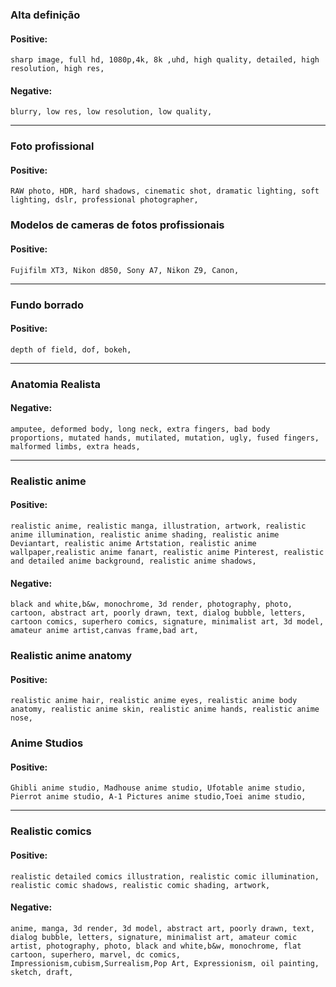  ### Alta definição
 #### Positive:
```
sharp image, full hd, 1080p,4k, 8k ,uhd, high quality, detailed, high resolution, high res,
```
#### Negative:
```
blurry, low res, low resolution, low quality,
```
---
### Foto profissional
#### Positive:
```
RAW photo, HDR, hard shadows, cinematic shot, dramatic lighting, soft lighting, dslr, professional photographer,
```
### Modelos de cameras de fotos profissionais
#### Positive:
```
Fujifilm XT3, Nikon d850, Sony A7, Nikon Z9, Canon,
```
---
### Fundo borrado
#### Positive:
```
depth of field, dof, bokeh,
```
---
### Anatomia Realista
 #### Negative:
```
amputee, deformed body, long neck, extra fingers, bad body proportions, mutated hands, mutilated, mutation, ugly, fused fingers, malformed limbs, extra heads,
```
---
 ### Realistic anime
 #### Positive:
```
realistic anime, realistic manga, illustration, artwork, realistic anime illumination, realistic anime shading, realistic anime Deviantart, realistic anime Artstation, realistic anime wallpaper,realistic anime fanart, realistic anime Pinterest, realistic and detailed anime background, realistic anime shadows,
```
#### Negative:
```
black and white,b&w, monochrome, 3d render, photography, photo, cartoon, abstract art, poorly drawn, text, dialog bubble, letters, cartoon comics, superhero comics, signature, minimalist art, 3d model, amateur anime artist,canvas frame,bad art,
```
### Realistic anime anatomy
#### Positive:
```
realistic anime hair, realistic anime eyes, realistic anime body anatomy, realistic anime skin, realistic anime hands, realistic anime nose,
```
### Anime Studios
 #### Positive:
```
Ghibli anime studio, Madhouse anime studio, Ufotable anime studio, Pierrot anime studio, A-1 Pictures anime studio,Toei anime studio,
```
---
### Realistic comics
#### Positive:
```
realistic detailed comics illustration, realistic comic illumination, realistic comic shadows, realistic comic shading, artwork,
```
#### Negative:
```
anime, manga, 3d render, 3d model, abstract art, poorly drawn, text, dialog bubble, letters, signature, minimalist art, amateur comic artist, photography, photo, black and white,b&w, monochrome, flat cartoon, superhero, marvel, dc comics, Impressionism,cubism,Surrealism,Pop Art, Expressionism, oil painting, sketch, draft,
```
